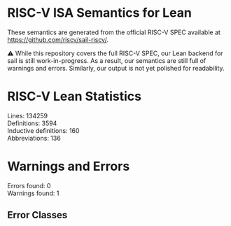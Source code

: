 # RISC-V ISA Semantics for Lean

These semantics are generated from the official RISC-V SPEC available at
https://github.com/riscv/sail-riscv/.

⚠️ While this repository covers the full RISC-V SPEC, our Lean backend for sail
is still work-in-progress. As a result, our semantics are still full of warnings
and errors. Similarly, our output is not yet polished for readability.
# RISC-V Lean Statistics

Lines: 134259  
Definitions: 3594  
Inductive definitions: 160  
Abbreviations: 136  

# Warnings and Errors

Errors found: 0  
Warnings found: 1  

## Error Classes

